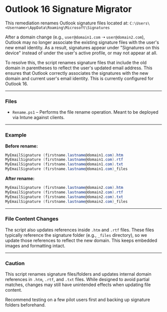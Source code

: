 
# Outlook 16 Signature Migrator

This remediation renames Outlook signature files located at:
`C:\Users\<Username>\AppData\Roaming\Microsoft\Signatures`

After a domain change (e.g., `user@domain1.com` ➝ `user@domain2.com`), Outlook may no longer associate the existing signature files with the user's new email identity. As a result, signatures appear under "Signatures on this device" instead of under the user's active profile, or may not appear at all.

To resolve this, the script renames signature files that include the old domain in parentheses to reflect the user's updated email address. This ensures that Outlook correctly associates the signatures with the new domain and current user's email identity. This is currently configured for Outlook 16.

---

### Files

- `Rename.ps1` – Performs the file rename operation. Meant to be deployed via Intune against clients.

---

### Example

**Before rename:**
```powershell
MyEmailSignature (firstname.lastname@domain1.com).htm
MyEmailSignature (firstname.lastname@domain1.com).rtf
MyEmailSignature (firstname.lastname@domain1.com).txt
MyEmailSignature (firstname.lastname@domain1.com)_files
```

**After rename:**
```powershell
MyEmailSignature (firstname.lastname@domain2.com).htm
MyEmailSignature (firstname.lastname@domain2.com).rtf
MyEmailSignature (firstname.lastname@domain2.com).txt
MyEmailSignature (firstname.lastname@domain2.com)_files
```

---

### File Content Changes

The script also updates references inside `.htm` and `.rtf` files. These files typically reference the signature folder (e.g., `_files` directory), so we update those references to reflect the new domain. This keeps embedded images and formatting intact.

---

### Caution

This script renames signature files/folders and updates internal domain references in `.htm`, `.rtf`, and `.txt` files. While designed to avoid partial matches, changes may still have unintended effects when updating file content.

Recommend testing on a few pilot users first and backing up signature folders beforehand.

